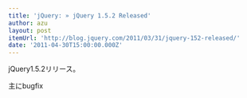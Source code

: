 ```yaml
---
title: 'jQuery: » jQuery 1.5.2 Released'
author: azu
layout: post
itemUrl: 'http://blog.jquery.com/2011/03/31/jquery-152-released/'
date: '2011-04-30T15:00:00.000Z'
---
```

jQuery1.5.2リリース。

主にbugfix
